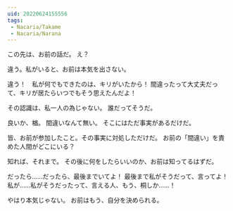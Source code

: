 ```yaml
---
uid: 20220624155556
tags:
 - Nacaria/Takame
 - Nacaria/Narana
---
```


この先は、お前の話だ。
え？

違う。私がいると、お前は本気を出さない。

違う！　私が何でもできたのは、キリがいたから！
間違ったって大丈夫だって、キリが居たらいつでもそう思えたんだよ！

その認識は、私一人の為じゃない。
誰だってそうだ。

良いか、楢。
間違いなんて無い。
そこにはただ事実があるだけだ。

皆、お前が参加したこと。その事実に対処しただけだ。
お前の「間違い」を責めた人間がどこにいる？

知れば、それまで。
その後に何をしたらいいのか、お前は知ってるはずだ。


だったら……だったら、最後までいてよ！
最後まで私がそうだって、言ってよ！
私が……私がそうだったって、言える人、もう、桐しか……！


やはり本気じゃない。
お前はもう、自分を決められる。